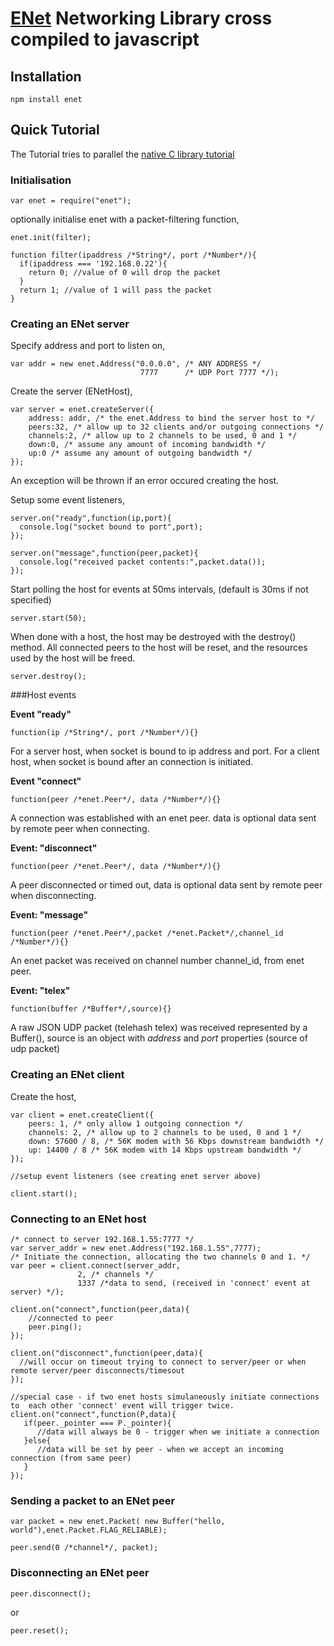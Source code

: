 # [ENet](http://enet.bespin.org/) Networking Library cross compiled to javascript

## Installation

    npm install enet


## Quick Tutorial

The Tutorial tries to parallel the [native C library tutorial](http://enet.bespin.org/Tutorial.html)

### Initialisation

    var enet = require("enet");

optionally initialise enet with a packet-filtering function,

    enet.init(filter);
    
    function filter(ipaddress /*String*/, port /*Number*/){
      if(ipaddress === '192.168.0.22'){
        return 0; //value of 0 will drop the packet
      }
      return 1; //value of 1 will pass the packet
    }

### Creating an ENet server

Specify address and port to listen on,

    var addr = new enet.Address("0.0.0.0", /* ANY ADDRESS */
                                 7777      /* UDP Port 7777 */);
    
Create the server (ENetHost),

    var server = enet.createServer({
        address: addr, /* the enet.Address to bind the server host to */
        peers:32, /* allow up to 32 clients and/or outgoing connections */
        channels:2, /* allow up to 2 channels to be used, 0 and 1 */
        down:0, /* assume any amount of incoming bandwidth */
        up:0 /* assume any amount of outgoing bandwidth */
    });
                              
An exception will be thrown if an error occured creating the host.

Setup some event listeners,

    server.on("ready",function(ip,port){
      console.log("socket bound to port",port);
    });
    
    server.on("message",function(peer,packet){
      console.log("received packet contents:",packet.data());
    });
    
Start polling the host for events at 50ms intervals, (default is 30ms if not specified)

    server.start(50);

When done with a host, the host may be destroyed with the destroy() method.
All connected peers to the host will be reset, and the resources used by the host will be freed.

    server.destroy();
     
###Host events

**Event "ready"**

    function(ip /*String*/, port /*Number*/){}
    
For a server host, when socket is bound to ip address and port.
For a client host, when socket is bound after an connection is initiated.
    
    
**Event "connect"**

    function(peer /*enet.Peer*/, data /*Number*/){}

A connection was established with an enet peer. data is optional data sent by remote peer when connecting.
    
    
**Event: "disconnect"**

    function(peer /*enet.Peer*/, data /*Number*/){}
    
A peer disconnected or timed out, data is optional data sent by remote peer when disconnecting.
    
**Event: "message"**

    function(peer /*enet.Peer*/,packet /*enet.Packet*/,channel_id /*Number*/){}
    
An enet packet was received on channel number channel_id, from enet peer.
    
    
**Event: "telex"**
    
    function(buffer /*Buffer*/,source){}
    
A raw JSON UDP packet (telehash telex) was received represented by a Buffer(),
source is an object with *address* and *port* properties (source of udp packet)

### Creating an ENet client

Create the host,

    var client = enet.createClient({
        peers: 1, /* only allow 1 outgoing connection */
        channels: 2, /* allow up to 2 channels to be used, 0 and 1 */
        down: 57600 / 8, /* 56K modem with 56 Kbps downstream bandwidth */
        up: 14400 / 8 /* 56K modem with 14 Kbps upstream bandwidth */
    });
                              
    //setup event listeners (see creating enet server above)
    
    client.start();
    
### Connecting to an ENet host
    /* connect to server 192.168.1.55:7777 */
    var server_addr = new enet.Address("192.168.1.55",7777);
    /* Initiate the connection, allocating the two channels 0 and 1. */
    var peer = client.connect(server_addr,
                   2, /* channels */
                   1337 /*data to send, (received in 'connect' event at server) */);

    client.on("connect",function(peer,data){
        //connected to peer
        peer.ping();
    });

    client.on("disconnect",function(peer,data){
      //will occur on timeout trying to connect to server/peer or when remote server/peer disconnects/timesout
    });

    //special case - if two enet hosts simulaneously initiate connections to  each other 'connect' event will trigger twice.
    client.on("connect",function(P,data){
       if(peer._pointer === P._pointer){
          //data will always be 0 - trigger when we initiate a connection
       }else{
          //data will be set by peer - when we accept an incoming connection (from same peer)
       }
    });

    
### Sending a packet to an ENet peer
    var packet = new enet.Packet( new Buffer("hello, world"),enet.Packet.FLAG_RELIABLE);
    
    peer.send(0 /*channel*/, packet);


### Disconnecting an ENet peer

    peer.disconnect();
or

    peer.reset();

